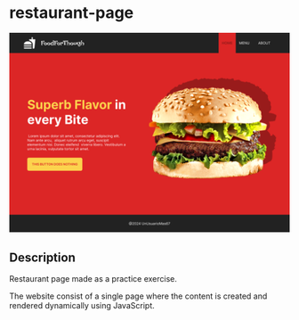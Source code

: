 # restaurant-page

![](preview.png)

## Description

Restaurant page made as a practice exercise.

The website consist of a single page where the content is created and rendered dynamically using JavaScript.